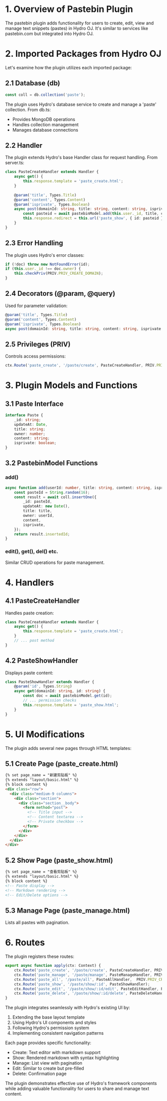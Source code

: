 # 1. Overview of Pastebin Plugin

The pastebin plugin adds functionality for users to create, edit, view and manage text snippets (pastes) in Hydro OJ. It's similar to services like pastebin.com but integrated into Hydro OJ.

# 2. Imported Packages from Hydro OJ

Let's examine how the plugin utilizes each imported package:

## 2.1 Database (db)
```typescript
const coll = db.collection('paste');
```
The plugin uses Hydro's database service to create and manage a 'paste' collection. From db.ts:
- Provides MongoDB operations
- Handles collection management
- Manages database connections

## 2.2 Handler
The plugin extends Hydro's base Handler class for request handling. From server.ts:
```typescript
class PasteCreateHandler extends Handler {
    async get() {
        this.response.template = 'paste_create.html';
    }
    
    @param('title', Types.Title)
    @param('content', Types.Content)
    @param('isprivate', Types.Boolean)
    async post(domainId: string, title: string, content: string, isprivate = false) {
        const pasteid = await pastebinModel.add(this.user._id, title, content, !!isprivate);
        this.response.redirect = this.url('paste_show', { id: pasteid });
    }
}
```

## 2.3 Error Handling
The plugin uses Hydro's error classes:
```typescript
if (!doc) throw new NotFoundError(id);
if (this.user._id !== doc.owner) {
    this.checkPriv(PRIV.PRIV_CREATE_DOMAIN);
}
```

## 2.4 Decorators (@param, @query)
Used for parameter validation:
```typescript
@param('title', Types.Title)
@param('content', Types.Content)
@param('isprivate', Types.Boolean)
async post(domainId: string, title: string, content: string, isprivate = false)
```

## 2.5 Privileges (PRIV)
Controls access permissions:
```typescript
ctx.Route('paste_create', '/paste/create', PasteCreateHandler, PRIV.PRIV_USER_PROFILE);
```

# 3. Plugin Models and Functions

## 3.1 Paste Interface
```typescript
interface Paste {
    _id: string;
    updateAt: Date,
    title: string;
    owner: number;
    content: string;
    isprivate: boolean;
}
```

## 3.2 PastebinModel Functions

### add()
```typescript
async function add(userId: number, title: string, content: string, isprivate: boolean): Promise<string> {
    const pasteId = String.random(16);
    const result = await coll.insertOne({
        _id: pasteId,
        updateAt: new Date(),
        title: title,
        owner: userId,
        content,
        isprivate,
    });
    return result.insertedId;
}
```

### edit(), get(), del() etc.
Similar CRUD operations for paste management.

# 4. Handlers

## 4.1 PasteCreateHandler
Handles paste creation:
```typescript
class PasteCreateHandler extends Handler {
    async get() {
        this.response.template = 'paste_create.html';
    }
    // ... post method
}
```

## 4.2 PasteShowHandler
Displays paste content:
```typescript
class PasteShowHandler extends Handler {
    @param('id', Types.String)
    async get(domainId: string, id: string) {
        const doc = await pastebinModel.get(id);
        // ... permission checks
        this.response.template = 'paste_show.html';
    }
}
```

# 5. UI Modifications

The plugin adds several new pages through HTML templates:

## 5.1 Create Page (paste_create.html)
```html
{% set page_name = "新建剪贴板" %}
{% extends "layout/basic.html" %}
{% block content %}
<div class="row">
  <div class="medium-9 columns">
    <div class="section">
      <div class="section__body">
        <form method="post">
          <!-- Title input -->
          <!-- Content textarea -->
          <!-- Private checkbox -->
        </form>
      </div>
    </div>
  </div>
</div>
```

## 5.2 Show Page (paste_show.html)
```html
{% set page_name = "查看剪贴板" %}
{% extends "layout/basic.html" %}
{% block content %}
<!-- Paste display -->
<!-- Markdown rendering -->
<!-- Edit/Delete options -->
```

## 5.3 Manage Page (paste_manage.html)
Lists all pastes with pagination.

# 6. Routes

The plugin registers these routes:
```typescript
export async function apply(ctx: Context) {
    ctx.Route('paste_create', '/paste/create', PasteCreateHandler, PRIV.PRIV_USER_PROFILE);
    ctx.Route('paste_manage', '/paste/manage', PasteManageHandler, PRIV.PRIV_USER_PROFILE);
    ctx.Route('paste_all', '/paste/all', PasteAllHandler,  PRIV.PRIV_CREATE_DOMAIN);
    ctx.Route('paste_show', '/paste/show/:id', PasteShowHandler);
    ctx.Route('paste_edit', '/paste/show/:id/edit', PasteEditHandler, PRIV.PRIV_USER_PROFILE);
    ctx.Route('paste_delete', '/paste/show/:id/delete', PasteDeleteHandler, PRIV.PRIV_USER_PROFILE);
}
```

The plugin integrates seamlessly with Hydro's existing UI by:
1. Extending the base layout template
2. Using Hydro's UI components and styles
3. Following Hydro's permission system
4. Implementing consistent navigation patterns

Each page provides specific functionality:
- Create: Text editor with markdown support
- Show: Rendered markdown with syntax highlighting
- Manage: List view with pagination
- Edit: Similar to create but pre-filled
- Delete: Confirmation page

The plugin demonstrates effective use of Hydro's framework components while adding valuable functionality for users to share and manage text content.
